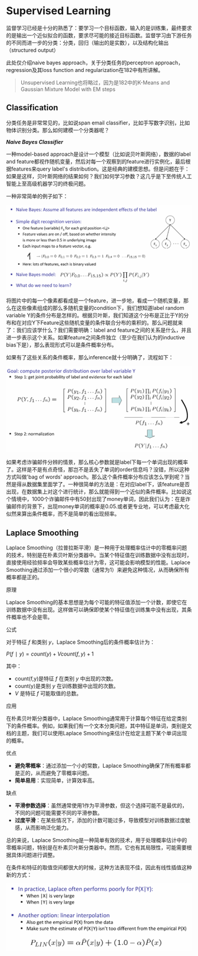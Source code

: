 # Supervised Learning

监督学习已经是十分的熟悉了：要学习一个目标函数，输入的是训练集，最终要求的是输出一个近似拟合的函数，要求尽可能的接近目标函数。监督学习由下游任务的不同而进一步的分类：分类，回归（输出的是实数），以及结构化输出（structured output）

此处仅介绍naive bayes approach，关于分类任务的perceptron approach，regression及其loss function and regularization在182中有所讲解。

> Unsupervised Learning也将略过，因为是182中的K-Means and Gaussian Mixture Model with EM steps

## Classification

分类任务是非常常见的，比如说span email classifier，比如手写数字识别，比如物体识别分类。那么如何建模一个分类器呢？

***Naive Bayes Classifier***

一种model-based approach是设计一个模型（比如说贝叶斯网络），数据的label and feature都视作随机变量，然后对每一个观察到的feature进行实例化，最后根据features来query label's distribution。这是经典的建模思想。但是问题在于：如果是这样，贝叶斯网络的结果如何？我们如何学习参数？这几乎是下至传统人工智能上至高级机器学习的终极问题。

一种非常简单的例子如下：

![image](img/95.png)

将图片中的每一个像素都看成是一个feature，进一步地，看成一个随机变量，那么在这些像素组成的那么多随机变量的condition下，我们想知道label random variable Y的条件分布是怎样的。根据贝叶斯，我们知道这个分布是正比于Y的分布和在对应Y下Feature这些随机变量的条件联合分布的乘积的。那么问题就来了：我们应该学什么？我们需要明确：label and feature之间的关系是什么，并且进一步表示这个关系。如果feature之间条件独立（至少在我们认为的inductive bias下是），那么表现形式可以是条件概率分布。

如果有了这些关系的条件概率，那么inference就十分明确了，流程如下：

![image](img/96.png)

如果考虑诈骗邮件分辨的情景，那么核心参数就是label下每一个单词出现的概率了。这样是不是有点奇怪，那岂不是丢失了单词的order信息吗？没错，所以这种方式叫做'bag of words' approach。那么这个条件概率分布应该怎么学到呢？当然是得从数据集里面学了。一种很简单的方法是：在对应label下，该feature是否出现，在数据集上对这个进行统计，那么就能得到一个近似的条件概率。比如说这个情境中，1000个诈骗邮件中有50封出现了money单词，因此我们认为：在是诈骗邮件的背景下，出现money单词的概率是0.05.或者更专业地，可以考虑最大化似然来算出条件概率，而不是简单的看出现频率。

## Laplace Smoothing

Laplace Smoothing（拉普拉斯平滑）是一种用于处理概率估计中的零概率问题的技术，特别是在朴素贝叶斯分类器中。当某个特征值在训练数据中没有出现时，直接使用经验频率会导致某些概率估计为零，这可能会影响模型的性能。Laplace Smoothing通过添加一个很小的常数（通常为1）来避免这种情况，从而确保所有概率都是正的。

原理

Laplace Smoothing的基本思想是为每个可能的特征值添加一个计数，即使它在训练数据中没有出现。这样做可以确保即使某个特征值在训练集中没有出现，其条件概率也不会是零。

公式

对于特征 *f* 和类别 *y*，Laplace Smoothing后的条件概率估计为：

$P(f∣y)=count(y)+Vcount(f,y)+1$

其中：

- count(f,y)是特征 *f* 在类别 *y* 中出现的次数。
- count(y)是类别 *y* 在训练数据中出现的次数。
- *V* 是特征 *f* 可能取值的总数。

应用

在朴素贝叶斯分类器中，Laplace Smoothing通常用于计算每个特征在给定类别下的条件概率。例如，如果我们有一个文本分类问题，其中特征是单词，类别是文档的主题，我们可以使用Laplace Smoothing来估计在给定主题下某个单词出现的概率。

优点

- **避免零概率**：通过添加一个小的常数，Laplace Smoothing确保了所有概率都是正的，从而避免了零概率问题。
- **简单易用**：实现简单，计算效率高。

缺点

- **平滑参数选择**：虽然通常使用1作为平滑参数，但这个选择可能不是最优的，不同的问题可能需要不同的平滑参数。
- **过度平滑**：在某些情况下，添加的计数可能过多，导致模型对训练数据过度敏感，从而影响泛化能力。

总的来说，Laplace Smoothing是一种简单有效的技术，用于处理概率估计中的零概率问题，特别是在朴素贝叶斯分类器中。然而，它也有其局限性，可能需要根据具体问题进行调整。

在条件和特征的取值空间都很大的时候，这种方法表现不佳，因此有线性插值这种新的方式：

![image](img/97.png)



